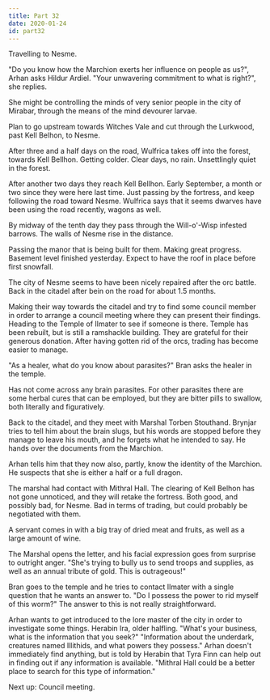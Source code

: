```yaml
---
title: Part 32
date: 2020-01-24
id: part32
---
```


Travelling to Nesme.

"Do you know how the Marchion exerts her influence on people as us?", Arhan asks Hildur Ardiel.
"Your unwavering commitment to what is right?", she replies.

She might be controlling the minds of very senior people in the city of Mirabar, through the means of the mind devourer larvae.

Plan to go upstream towards Witches Vale and cut through the Lurkwood, past Kell Belhon, to Nesme.

After three and a half days on the road, Wulfrica takes off into the forest, towards Kell Bellhon.
Getting colder.
Clear days, no rain.
Unsettlingly quiet in the forest.

After another two days they reach Kell Bellhon.
Early September, a month or two since they were here last time.
Just passing by the fortress, and keep following the road toward Nesme.
Wulfrica says that it seems dwarves have been using the road recently, wagons as well.

By midway of the tenth day they pass through the Will-o'-Wisp infested barrows.
The walls of Nesme rise in the distance.

Passing the manor that is being built for them.
Making great progress.
Basement level finished yesterday.
Expect to have the roof in place before first snowfall.

The city of Nesme seems to have been nicely repaired after the orc battle.
Back in the citadel after bein on the road for about 1.5 months.

Making their way towards the citadel and try to find some council member in order to arrange a council meeting where they can present their findings.
Heading to the Temple of Ilmater to see if someone is there.
Temple has been rebuilt, but is still a ramshackle building.
They are grateful for their generous donation.
After having gotten rid of the orcs, trading has become easier to manage.

"As a healer, what do you know about parasites?" Bran asks the healer in the temple.

Has not come across any brain parasites.
For other parasites there are some herbal cures that can be employed, but they are bitter pills to swallow, both literally and figuratively.

Back to the citadel, and they meet with Marshal Torben Stouthand.
Brynjar tries to tell him about the brain slugs, but his words are stopped before they manage to leave his mouth, and he forgets what he intended to say.
He hands over the documents from the Marchion.

Arhan tells him that they now also, partly, know the identity of the Marchion.
He suspects that she is either a half or a full dragon.

The marshal had contact with Mithral Hall.
The clearing of Kell Belhon has not gone unnoticed, and they will retake the fortress.
Both good, and possibly bad, for Nesme.
Bad in terms of trading, but could probably be negotiated with them.

A servant comes in with a big tray of dried meat and fruits, as well as a large amount of wine.

The Marshal opens the letter, and his facial expression goes from surprise to outright anger.
"She's trying to bully us to send troops and supplies, as well as an annual tribute of gold. This is outrageous!"

Bran goes to the temple and he tries to contact Ilmater with a single question that he wants an answer to.
"Do I possess the power to rid myself of this worm?"
The answer to this is not really straightforward.

Arhan wants to get introduced to the lore master of the city in order to investigate some things.
Herabin Ira, older halfling.
"What's your business, what is the information that you seek?"
"Information about the underdark, creatures named Illithids, and what powers they possess."
Arhan doesn't immediately find anything, but is told by Herabin that Tyra Finn can help out in finding out if any information is available.
"Mithral Hall could be a better place to search for this type of information."

Next up: Council meeting.
